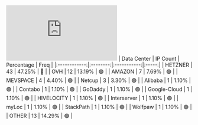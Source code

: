 ![Diagramm](https://github.com/obajay/StateSync-snapshots/blob/main/Projects/Aura/1/README.md)
| Data Center | IP Count | Percentage | Freq |
|:------------:|:--------:|:-----------:|:-----:|
| HETZNER | 43 | 47.25% | 🔴 |
| OVH | 12 | 13.19% | 🟢 |
| AMAZON | 7 | 7.69% | 🟢 |
| MEVSPACE | 4 | 4.40% | 🟢 |
| Netcup | 3 | 3.30% | 🟢 |
| Alibaba | 1 | 1.10% | 🟢 |
| Contabo | 1 | 1.10% | 🟢 |
| GoDaddy | 1 | 1.10% | 🟢 |
| Google-Cloud | 1 | 1.10% | 🟢 |
| HIVELOCITY | 1 | 1.10% | 🟢 |
| Interserver | 1 | 1.10% | 🟢 |
| myLoc | 1 | 1.10% | 🟢 |
| StackPath | 1 | 1.10% | 🟢 |
| Wolfpaw | 1 | 1.10% | 🟢 |
| OTHER | 13 | 14.29% | 🟢 |